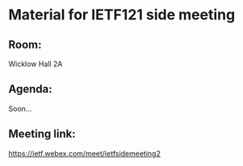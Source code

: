 # Material for IETF121 side meeting

## Room: 
Wicklow Hall 2A

## Agenda:

Soon...

## Meeting link: 
https://ietf.webex.com/meet/ietfsidemeeting2


